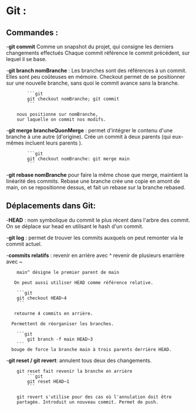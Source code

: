 # Git :
## Commandes :
-**git commit**
Comme un snapshot du projet, qui consigne les derniers changements
	    effectués
	    Chaque commit référence le commit précédent, sur lequel il se base.

-**git branch nomBranche** :
 	    Les branches sont des références à un commit.
	    Elles sont peu coûteuses en mémoire.
	    Checkout permet de se positionner sur une nouvelle branche,
	    sans quoi le commit avance sans la branche.

			```git 
			git checkout nomBranche; git commit
			```

	    nous positionne sur nomBranche,
	    sur laquelle on commit nos modifs.

-**git merge brancheQuonMerge** :
	    permet d'intégrer le contenu d'une branche à une autre (d'origine).		   Crée un commit à deux parents (qui eux-mêmes incluent leurs parents		  ).

			```git
			git checkout nomBranche: git merge main
			```

-**git rebase nomBranche**
	   pour faire la même chose que merge, maintient la linéarité des
	   commits. 
	   Rebase une branche crée une copie en amont de main,
		on se repositionne dessus,
		et fait un rebase sur la branche rebased.

	
## Déplacements dans Git:
-**HEAD** : nom symbolique du commit le plus récent dans l'arbre des commit.
	       On se déplace sur head en utilisant le hash d'un commit.

-**git log** :
		permet de trouver les commits auxquels on peut remonter via
		le commit actuel.
	
-**commits relatifs** :
	    revenir en arrière avec ^
	    revenir de plusieurs enarrière avec ~<num>
		
		main^ désigne le premier parent de main

	   On peut aussi utiliser HEAD comme référence relative.

		```git
		git checkout HEAD~4
		```

	   retourne 4 commits en arrière.
	
	  Permettent de réorganiser les branches.
		
		```git
	        git branch -f main HEAD~3
		```
	  bouge de force la branche main à trois parents derrière HEAD.

-**git reset / git revert**:
		annulent tous deux des changements.

		git reset fait revenir la branche en arrière
			```git
			git reset HEAD~1
			```

		git revert s'utilise pour des cas où l'annulation doit être
		partagée. Introduit un nouveau commit. Permet de push.

